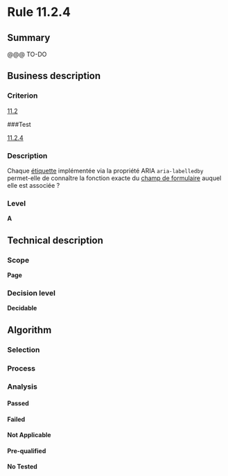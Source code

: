 # Rule 11.2.4

## Summary

@@@ TO-DO

## Business description

### Criterion

[11.2](http://references.modernisation.gouv.fr/sites/default/files/RGAA3_RC2-1/referentiel_technique.htm#crit-11-2)

###Test

[11.2.4](http://references.modernisation.gouv.fr/sites/default/files/RGAA3_RC2-1/referentiel_technique.htm#test-11-2-4)

### Description

Chaque <a href="http://references.modernisation.gouv.fr/sites/default/files/RGAA3_RC2-1/glossaire.htm#mEtiquette">&eacute;tiquette</a> impl&eacute;ment&eacute;e via la propri&eacute;t&eacute; ARIA `aria-labelledby` permet-elle de conna&icirc;tre la fonction exacte du <a href="http://references.modernisation.gouv.fr/sites/default/files/RGAA3_RC2-1/glossaire.htm#mChpSaisie">champ de formulaire</a> auquel elle est associ&eacute;e ?

### Level

**A**

## Technical description

### Scope

**Page**

### Decision level

**Decidable**

## Algorithm

### Selection

### Process

### Analysis

#### Passed

#### Failed

#### Not Applicable

#### Pre-qualified

#### No Tested 






